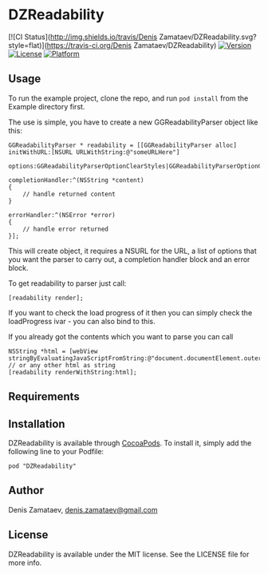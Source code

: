 # DZReadability

[![CI Status](http://img.shields.io/travis/Denis Zamataev/DZReadability.svg?style=flat)](https://travis-ci.org/Denis Zamataev/DZReadability)
[![Version](https://img.shields.io/cocoapods/v/DZReadability.svg?style=flat)](http://cocoadocs.org/docsets/DZReadability)
[![License](https://img.shields.io/cocoapods/l/DZReadability.svg?style=flat)](http://cocoadocs.org/docsets/DZReadability)
[![Platform](https://img.shields.io/cocoapods/p/DZReadability.svg?style=flat)](http://cocoadocs.org/docsets/DZReadability)

## Usage

To run the example project, clone the repo, and run `pod install` from the Example directory first.

The use is simple, you have to create a new GGReadabilityParser object like this:
```
GGReadabilityParser * readability = [[GGReadabilityParser alloc] initWithURL:[NSURL URLWithString:@"someURLHere"]
                                                                   options:GGReadabilityParserOptionClearStyles|GGReadabilityParserOptionClearLinkLists|GGReadabilityParserOptionFixLinks|GGReadabilityParserOptionFixImages|GGReadabilityParserOptionRemoveHeader|GGReadabilityParserOptionRemoveIFrames
                                                           completionHandler:^(NSString *content)
{
    // handle returned content
}
                                                                errorHandler:^(NSError *error) 
{
    // handle error returned
}];
```
This will create object, it requires a NSURL for the URL, a list of options that you want the parser to carry out, a completion handler block and an error block.

To get readability to parser just call:
```
[readability render];
```
If you want to check the load progress of it then you can simply check the loadProgress ivar - you can also bind to this.

If you already got the contents which you want to parse you can call
```
NSString *html = [webView stringByEvaluatingJavaScriptFromString:@"document.documentElement.outerHTML"]; // or any other html as string
[readability renderWithString:html];
```

## Requirements

## Installation

DZReadability is available through [CocoaPods](http://cocoapods.org). To install
it, simply add the following line to your Podfile:

    pod "DZReadability"

## Author

Denis Zamataev, denis.zamataev@gmail.com

## License

DZReadability is available under the MIT license. See the LICENSE file for more info.

